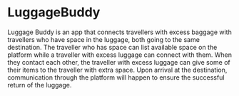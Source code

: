 # LuggageBuddy
Luggage Buddy is an app that connects travellers with excess baggage with travellers who have space in the luggage, both going to the same destination. The traveller who has space can list available space on the platform while a traveller with excess luggage can connect with them. When they contact each other, the traveller with excess luggage can give some of their items to the traveller with extra space. Upon arrival at the destination, communication through the platform will happen to ensure the successful return of the luggage. 
